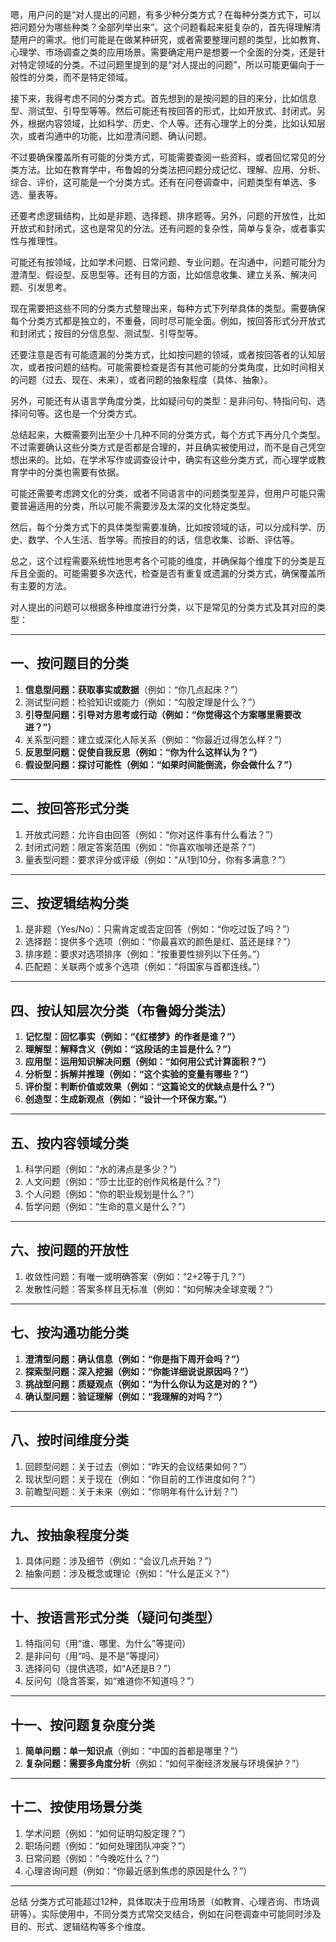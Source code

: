 嗯，用户问的是“对人提出的问题，有多少种分类方式？在每种分类方式下，可以把问题分为哪些种类？全部列举出来”。这个问题看起来挺复杂的，首先得理解清楚用户的需求。他们可能是在做某种研究，或者需要整理问题的类型，比如教育、心理学、市场调查之类的应用场景。需要确定用户是想要一个全面的分类，还是针对特定领域的分类。不过问题里提到的是“对人提出的问题”，所以可能更偏向于一般性的分类，而不是特定领域。

接下来，我得考虑不同的分类方式。首先想到的是按问题的目的来分，比如信息型、测试型、引导型等等。然后可能还有按回答的形式，比如开放式、封闭式。另外，根据内容领域，比如科学、历史、个人等。还有心理学上的分类，比如认知层次，或者沟通中的功能，比如澄清问题、确认问题。

不过要确保覆盖所有可能的分类方式，可能需要查阅一些资料，或者回忆常见的分类方法。比如在教育学中，布鲁姆的分类法把问题分成记忆、理解、应用、分析、综合、评价，这可能是一个分类方式。还有在问卷调查中，问题类型有单选、多选、量表等。

还要考虑逻辑结构，比如是非题、选择题、排序题等。另外，问题的开放性，比如开放式和封闭式，这也是常见的分法。还有问题的复杂性，简单与复杂，或者事实性与推理性。

可能还有按领域，比如学术问题、日常问题、专业问题。在沟通中，问题可能分为澄清型、假设型、反思型等。还有目的方面，比如信息收集、建立关系、解决问题、引发思考。

现在需要把这些不同的分类方式整理出来，每种方式下列举具体的类型。需要确保每个分类方式都是独立的，不重叠，同时尽可能全面。例如，按回答形式分开放式和封闭式；按目的分信息型、测试型、引导型等。

还要注意是否有可能遗漏的分类方式，比如按问题的领域，或者按回答者的认知层次，或者按问题的结构。可能需要检查是否有其他可能的分类角度，比如时间相关的问题（过去、现在、未来），或者问题的抽象程度（具体、抽象）。

另外，可能还有从语言学角度分类，比如疑问句的类型：是非问句、特指问句、选择问句等。这也是一个分类方式。

总结起来，大概需要列出至少十几种不同的分类方式，每个方式下再分几个类型。不过需要确认这些分类方式是否都是合理的，并且确实被使用过，而不是自己凭空想出来的。比如，在学术写作或调查设计中，确实有这些分类方式，而心理学或教育学中的分类也需要有依据。

可能还需要考虑跨文化的分类，或者不同语言中的问题类型差异，但用户可能只需要普遍适用的分类，所以可能不需要涉及太深的文化特定类型。

然后，每个分类方式下的具体类型需要准确，比如按领域的话，可以分成科学、历史、数学、个人生活、哲学等。而按目的的话，信息收集、诊断、评估等。

总之，这个过程需要系统性地思考各个可能的维度，并确保每个维度下的分类是互斥且全面的。可能需要多次迭代，检查是否有重复或遗漏的分类方式，确保覆盖所有主要的方法。


对人提出的问题可以根据多种维度进行分类，以下是常见的分类方式及其对应的类型：

---

##  一、按问题目的分类

1. **信息型问题：获取事实或数据**（例如：“你几点起床？”）  
2. 测试型问题：检验知识或能力（例如：“勾股定理是什么？”）  
3. **引导型问题：引导对方思考或行动（例如：“你觉得这个方案哪里需要改进？”）**  
4. 关系型问题：建立或深化人际关系（例如：“你最近过得怎么样？”）  
5. **反思型问题：促使自我反思（例如：“你为什么这样认为？”）**  
6. **假设型问题：探讨可能性（例如：“如果时间能倒流，你会做什么？”）**

---

##  二、按回答形式分类

1. 开放式问题：允许自由回答（例如：“你对这件事有什么看法？”）  
2. 封闭式问题：限定答案范围（例如：“你喜欢咖啡还是茶？”）  
3. 量表型问题：要求评分或评级（例如：“从1到10分，你有多满意？”）  

---

##  三、按逻辑结构分类

1. 是非题（Yes/No）：只需肯定或否定回答（例如：“你吃过饭了吗？”）  
2. 选择题：提供多个选项（例如：“你最喜欢的颜色是红、蓝还是绿？”）  
3. 排序题：要求对选项排序（例如：“按重要性排列以下任务。”）  
4. 匹配题：关联两个或多个选项（例如：“将国家与首都连线。”）  

---

##  四、按认知层次分类（布鲁姆分类法）

1. **记忆型：回忆事实（例如：“《红楼梦》的作者是谁？”）**  
2. **理解型：解释含义（例如：“这段话的主旨是什么？”）**  
3. **应用型：运用知识解决问题（例如：“如何用公式计算面积？”）**  
4. **分析型：拆解并推理（例如：“这个实验的变量有哪些？”）**  
5. **评价型：判断价值或效果（例如：“这篇论文的优缺点是什么？”）**  
6. **创造型：生成新观点（例如：“设计一个环保方案。”）**  

---

##  五、按内容领域分类

1. 科学问题（例如：“水的沸点是多少？”）  
2. 人文问题（例如：“莎士比亚的创作风格是什么？”）  
3. 个人问题（例如：“你的职业规划是什么？”）  
4. 哲学问题（例如：“生命的意义是什么？”）  

---

##  六、按问题的开放性

1. 收敛性问题：有唯一或明确答案（例如：“2+2等于几？”）  
2. 发散性问题：答案多样且无标准（例如：“如何解决全球变暖？”）  

---

##  七、按沟通功能分类

1. **澄清型问题：确认信息（例如：“你是指下周开会吗？”）**  
2. **探索型问题：深入挖掘（例如：“你能详细说说原因吗？”）**  
3. **挑战型问题：质疑观点（例如：“为什么你认为这是对的？”）**  
4. **确认型问题：验证理解（例如：“我理解的对吗？”）**  

---

##  八、按时间维度分类

1. 回顾型问题：关于过去（例如：“昨天的会议结果如何？”）  
2. 现状型问题：关于现在（例如：“你目前的工作进度如何？”）  
3. 前瞻型问题：关于未来（例如：“你明年有什么计划？”）  

---

##  九、按抽象程度分类

1. 具体问题：涉及细节（例如：“会议几点开始？”）  
2. 抽象问题：涉及概念或理论（例如：“什么是正义？”）  

---

##  十、按语言形式分类（疑问句类型）

1. 特指问句（用“谁、哪里、为什么”等提问）  
2. 是非问句（用“吗、是不是”等提问）  
3. 选择问句（提供选项，如“A还是B？”）  
4. 反问句（隐含答案，如“难道你不知道吗？”）  

---

##  十一、按问题复杂度分类

1. **简单问题：单一知识点**（例如：“中国的首都是哪里？”）  
2. **复杂问题：需要多角度分析**（例如：“如何平衡经济发展与环境保护？”）  

---

##  十二、按使用场景分类

1. 学术问题（例如：“如何证明勾股定理？”）  
2. 职场问题（例如：“如何处理团队冲突？”）  
3. 日常问题（例如：“今晚吃什么？”）  
4. 心理咨询问题（例如：“你最近感到焦虑的原因是什么？”）  

---

 总结
分类方式可能超过12种，具体取决于应用场景（如教育、心理咨询、市场调研等）。实际使用中，不同分类方式常交叉结合，例如在问卷调查中可能同时涉及目的、形式、逻辑结构等多个维度。